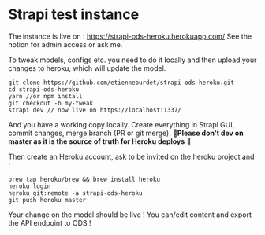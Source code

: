 # Strapi test instance

The instance is live on : https://strapi-ods-heroku.herokuapp.com/
See the notion for admin access or ask me.

To tweak models, configs etc. you need to do it locally and then upload your changes to heroku, which will update the model. 
```
git clone https://github.com/etienneburdet/strapi-ods-heroku.git
cd strapi-ods-heroku
yarn //or npm install
git checkout -b my-tweak
strapi dev // now live on https://localhost:1337/
```
And you have a working copy locally. Create everything in Strapi GUI, commit changes, merge branch (PR or git merge).
🚨**Please don't dev on master as it is the source of truth for Heroku deploys** 🚨

Then create an Heroku account, ask to be invited on the heroku project and : 
```
brew tap heroku/brew && brew install heroku
heroku login
heroku git:remote -a strapi-ods-heroku
git push heroku master
```
Your change on the model should be live ! You can/edit content and export the API endpoint to ODS !
